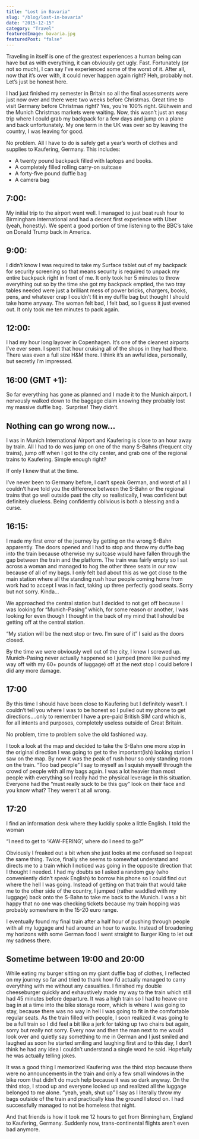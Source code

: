 ```yaml
---
title: "Lost in Bavaria"
slug: "/blog/lost-in-bavaria"
date: "2015-12-15"
category: "Travel"
featuredImage: bavaria.jpg
featuredPost: "false"
---
```

Traveling in itself is one of the greatest experiences a human being can have but as with everything, it can obviously get ugly. Fast. Fortunately (or not so much), I can say I’ve experienced some of the worst of it. After all, now that it’s over with, it could never happen again right? Heh, probably not. Let’s just be honest here.

I had just finished my semester in Britain so all the final assessments were just now over and there were two weeks before Christmas. Great time to visit Germany before Christmas right? Yes, you’re 100% right. Glühwein and the Munich Christmas markets were waiting. Now, this wasn’t just an easy trip where I could grab my backpack for a few days and jump on a plane and back unfortunately. My one term in the UK was over so by leaving the country, I was leaving for good.

No problem. All I have to do is safely get a year’s worth of clothes and supplies to Kaufering, Germany. This includes:

<ul>
 	<li>A twenty pound backpack filled with laptops and books.</li>
 	<li>A completely filled rolling carry-on suitcase</li>
 	<li>A forty-five pound duffle bag</li>
 	<li>A camera bag</li>
</ul>

<h2>7:00: </h2>

My initial trip to the airport went well. I managed to just beat rush hour to Birmingham International and had a decent first experience with Uber (yeah, honestly). We spent a good portion of time listening to the BBC’s take on Donald Trump back in America.

<h2>9:00:</h2> 

I didn’t know I was required to take my Surface tablet out of my backpack for security screening so that means security is required to unpack my entire backpack right in front of me. It only took her 5 minutes to throw everything out so by the time she got my backpack emptied, the two tray tables needed were just a brilliant mess of power bricks, chargers, books, pens, and whatever crap I couldn’t fit in my duffle bag but thought I should take home anyway. The woman felt bad, I felt bad, so I guess it just evened out. It only took me ten minutes to pack again.

<h2>12:00: </h2>

I had my hour long layover in Copenhagen. It’s one of the cleanest airports I’ve ever seen. I spent that hour cruising all of the shops in they had there. There was even a full size H&amp;M there. I think it’s an awful idea, personally, but secretly I’m impressed.

<h2>16:00 (GMT +1): </h2>

So far everything has gone as planned and I made it to the Munich airport. I nervously walked down to the baggage claim knowing they probably lost my massive duffle bag. &nbsp;Surprise! They didn’t.

<h2>Nothing can go wrong now...</h2>

I was in Munich International Airport and Kaufering is close to an hour away by train. All I had to do was jump on one of the many S-Bahns (frequent city trains), jump off when I got to the city center, and grab one of the regional trains to Kaufering. Simple enough right?

If only I knew that at the time.

I’ve never been to Germany before, I can’t speak German, and worst of all I couldn’t have told you the difference between the S-Bahn or the regional trains that go well outside past the city so realistically, I was confident but definitely clueless. Being confidently oblivious is both a blessing and a curse.

<h2>16:15:</h2>

I made my first error of the journey by getting on the wrong S-Bahn apparently. The doors opened and I had to stop and throw my duffle bag into the train because otherwise my suitcase would have fallen through the gap between the train and the platform. The train was fairly empty so I sat across a woman and managed to hog the other three seats in our row because of all of my bags. I only felt bad about this as we got close to the main station where all the standing rush hour people coming home from work had to accept I was in fact, taking up three perfectly good seats. Sorry but not sorry. Kinda…

We approached the central station but I decided to not get off because I was looking for “Munich-Pasing” which, for some reason or another, I was looking for even though I thought in the back of my mind that I should be getting off at the central station.

“My station will be the next stop or two. I’m sure of it” I said as the doors closed.

By the time we were obviously well out of the city, I knew I screwed up. Munich-Pasing never actually happened so I jumped (more like pushed my way off with my 60+ pounds of luggage) off at the next stop I could before I did any more damage.

<h2>17:00 </h2>

By this time I should have been close to Kaufering but I definitely wasn’t. I couldn’t tell you where I was to be honest so I pulled out my phone to get directions….only to remember I have a pre-paid British SIM card which is, for all intents and purposes, completely useless outside of Great Britain.

No problem, time to problem solve the old fashioned way.

I took a look at the map and decided to take the S-Bahn one more stop in the original direction I was going to get to the important(ish) looking station I saw on the map. By now it was the peak of rush hour so only standing room on the train. “Too bad people” I say to myself as I squish myself through the crowd of people with all my bags again. I was a lot heavier than most people with everything so I really had the physical leverage in this situation. Everyone had the “must really suck to be this guy” look on their face and you know what? They weren’t at all wrong.

<h2>17:20</h2> 

I find an information desk where they luckily spoke a little English. I told the woman

“I need to get to ‘KAW-FERING’, where do I need to go?”

Obviously I freaked out a bit when she just looks at me confused so I repeat the same thing. Twice, finally she seems to somewhat understand and directs me to a train which I noticed was going in the opposite direction that I thought I needed. I had my doubts so I asked a random guy (who conveniently didn’t speak English) to borrow his phone so I could find out where the hell I was going. Instead of getting on that train that would take me to the other side of the country, I jumped (rather waddled with my luggage) back onto the S-Bahn to take me back to the Munich. I was a bit happy that no one was checking tickets because my train hopping was probably somewhere in the 15-20 euro range.

I eventually found my final train after a half hour of pushing through people with all my luggage and had around an hour to waste. Instead of broadening my horizons with some German food I went straight to Burger King to let out my sadness there.

<h2>Sometime between 19:00 and 20:00</h2>

While eating my burger sitting on my giant duffle bag of clothes, I reflected on my journey so far and tried to thank how I’d actually managed to carry everything with me without any casualties. I finished my double cheeseburger quickly and exhaustively made my way to the train which still had 45 minutes before departure. It was a high train so I had to heave one bag in at a time into the bike storage room, which is where I was going to stay, because there was no way in hell I was going to fit in the comfortable regular seats. As the train filled with people, I soon realized it was going to be a full train so I did feel a bit like a jerk for taking up two chairs but again, sorry but really not sorry. Every now and then the man next to me would look over and quietly say something to me in German and I just smiled and laughed as soon he started smiling and laughing first and to this day, I don’t think he had any idea I couldn’t understand a single word he said. Hopefully he was actually telling jokes.

It was a good thing I memorized Kaufering was the third stop because there were no announcements in the train and only a few small windows in the bike room that didn’t do much help because it was so dark anyway. On the third stop, I stood up and everyone looked up and realized all the luggage belonged to me alone. “yeah, yeah, shut up” I say as I literally throw my bags outside of the train and practically kiss the ground I stood on. I had successfully managed to not be homeless that night.

And that friends is how it took me 12 hours to get from Birmingham, England to Kaufering, Germany. Suddenly now, trans-continental flights aren’t even bad anymore.